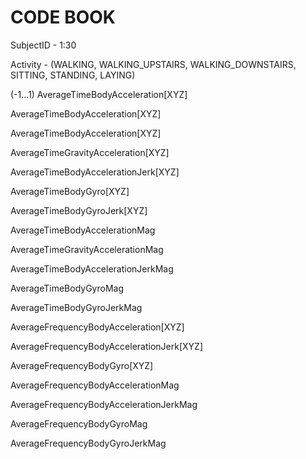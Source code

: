 CODE BOOK
=================


SubjectID - 1:30 

Activity - (WALKING, WALKING_UPSTAIRS, WALKING_DOWNSTAIRS, SITTING, STANDING, LAYING)

(-1...1)
AverageTimeBodyAcceleration[XYZ]

AverageTimeBodyAcceleration[XYZ]

AverageTimeBodyAcceleration[XYZ]

AverageTimeGravityAcceleration[XYZ]

AverageTimeBodyAccelerationJerk[XYZ]

AverageTimeBodyGyro[XYZ]

AverageTimeBodyGyroJerk[XYZ]

AverageTimeBodyAccelerationMag

AverageTimeGravityAccelerationMag

AverageTimeBodyAccelerationJerkMag

AverageTimeBodyGyroMag

AverageTimeBodyGyroJerkMag

AverageFrequencyBodyAcceleration[XYZ]

AverageFrequencyBodyAccelerationJerk[XYZ]

AverageFrequencyBodyGyro[XYZ]

AverageFrequencyBodyAccelerationMag

AverageFrequencyBodyAccelerationJerkMag

AverageFrequencyBodyGyroMag

AverageFrequencyBodyGyroJerkMag






